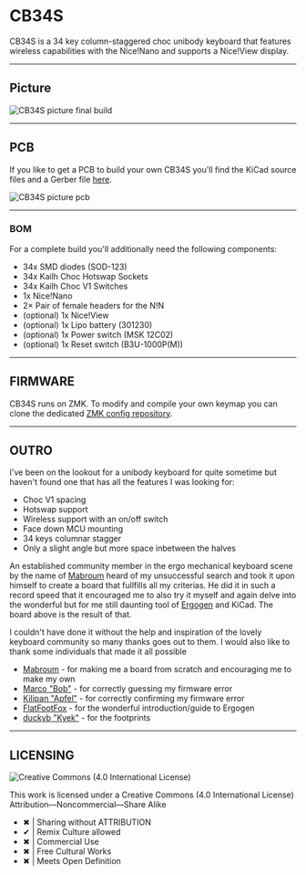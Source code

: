 <h1 align="left">CB34S</h1>

CB34S is a 34 key column-staggered choc unibody keyboard that features wireless capabilities with the Nice!Nano and supports a Nice!View display.

***

## Picture

![CB34S picture final build](/images/_.jpg)

***

## PCB

If you like to get a PCB to build your own CB34S you'll find the KiCad source files and a Gerber file [here](/PCB/).

![CB34S picture pcb](/images/__.jpg)
***

### BOM

For a complete build you'll additionally need the following components:
- 34x SMD diodes (SOD-123)
- 34x Kailh Choc Hotswap Sockets
- 34x Kailh Choc V1 Switches
- 1x Nice!Nano
- 2× Pair of female headers for the N!N
- (optional) 1x Nice!View
- (optional) 1x Lipo battery (301230)
- (optional) 1x Power switch (MSK 12C02)
- (optional) 1x Reset switch (B3U-1000P(M))

***

## FIRMWARE

CB34S runs on ZMK. To modify and compile your own keymap you can clone the dedicated [ZMK config repository](https://github.com/bubbleology/zmk-config-cb34s).

***

## OUTRO

I've been on the lookout for a unibody keyboard for quite sometime but haven't found one that has all the features I was looking for:
- Choc V1 spacing
- Hotswap support
- Wireless support with an on/off switch
- Face down MCU mounting
- 34 keys columnar stagger
- Only a slight angle but more space inbetween the halves

An established community member in the ergo mechanical keyboard scene by the name of [Mabroum](https://github.com/AlaaSaadAbdo) heard of my unsuccessful search and took it upon himself to create a board that fullfills all my criterias. He did it in such a record speed that it encouraged me to also try it myself and again delve into the wonderful but for me still daunting tool of [Ergogen](https://github.com/ergogen/ergogen) and KiCad. The board above is the result of that. 

I couldn't have done it without the help and inspiration of the lovely keyboard community so many thanks goes out to them. I would also like to thank some individuals that made it all possible

- [Mabroum](https://github.com/AlaaSaadAbdo) - for making me a board from scratch and encouraging me to make my own
- [Marco "Bob"](https://github.com/GroooveBob) - for correctly guessing my firmware error
- [Kilipan "Apfel"](https://github.com/kilipan) - for correctly confirming my firmware error 
- [FlatFootFox](https://twitter.com/flatfootfox) - for the wonderful introduction/guide to Ergogen
- [duckyb "Kyek"](https://github.com/duckyb) - for the footprints
***

## LICENSING
<picture align="left">
  <img alt="Creative Commons (4.0 International License)" src="https://licensebuttons.net/l/by-nc-sa/4.0/88x31.png">
</picture>

This work is licensed under a
Creative Commons (4.0 International License)
Attribution—Noncommercial—Share Alike

- ✖ | Sharing without ATTRIBUTION
- ✔ | Remix Culture allowed
- ✖ | Commercial Use
- ✖ | Free Cultural Works
- ✖ | Meets Open Definition 
